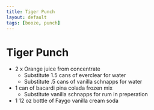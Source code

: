 ```yaml
---
title: Tiger Punch
layout: default
tags: [booze, punch]
---
```

# Tiger Punch

* 2 x Orange juice from concentrate
  * Substitute 1.5 cans of everclear for water
  * Substitute .5 cans of vanilla schnapps for water
* 1 can of bacardi pina colada frozen mix
  * Substitute vanilla schnapps for rum in preperation
* 1 12 oz bottle of Faygo vanilla cream soda

